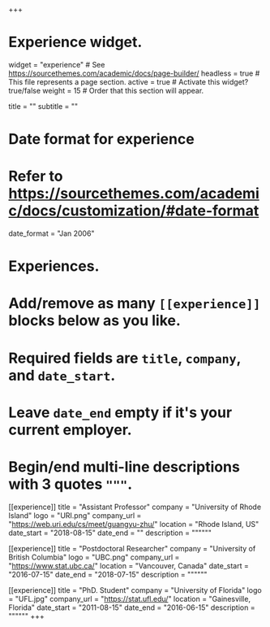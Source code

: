 +++
# Experience widget.
widget = "experience"  # See https://sourcethemes.com/academic/docs/page-builder/
headless = true  # This file represents a page section.
active = true  # Activate this widget? true/false
weight = 15  # Order that this section will appear.

title = ""
subtitle = ""

# Date format for experience
#   Refer to https://sourcethemes.com/academic/docs/customization/#date-format
date_format = "Jan 2006"

# Experiences.
#   Add/remove as many `[[experience]]` blocks below as you like.
#   Required fields are `title`, `company`, and `date_start`.
#   Leave `date_end` empty if it's your current employer.
#   Begin/end multi-line descriptions with 3 quotes `"""`.


[[experience]]
  title = "Assistant Professor"
  company = "University of Rhode Island"
   logo = "URI.png"
  company_url = "https://web.uri.edu/cs/meet/guangyu-zhu/"
  location = "Rhode Island, US"
  date_start = "2018-08-15"
  date_end = ""
  description = """"""

[[experience]]
  title = "Postdoctoral Researcher"
  company = "University of British Columbia"
  logo = "UBC.png"
  company_url = "https://www.stat.ubc.ca/"
  location = "Vancouver, Canada"
  date_start = "2016-07-15"
  date_end = "2018-07-15"
  description = """"""

[[experience]]
  title = "PhD. Student"
  company = "University of Florida"
  logo = "UFL.jpg"
  company_url = "https://stat.ufl.edu/"
  location = "Gainesville, Florida"
  date_start = "2011-08-15"
  date_end = "2016-06-15"
  description = """"""
+++
